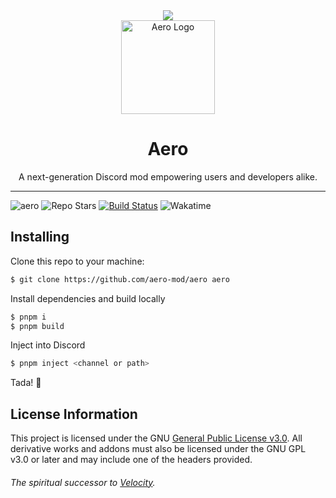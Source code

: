 <div align="center">
    <a href="https://discord.gg/5DbMYB34Fz">
        <img src="https://img.shields.io/badge/Join_the_Discord-blue?style=for-the-badge&color=%235965F2" />
    </a>
</div>

<div align="center">
    <img src="./assets/Transparent.png" width="150px" height="150px" alt="Aero Logo" />
    <h1>Aero</h1>
    A next-generation Discord mod empowering users and developers alike.
</div>

---
![aero](https://img.shields.io/badge/-aero-blue?style=flat-square&color=%236B87DE)
![Repo Stars](https://img.shields.io/github/stars/aero-mod/aero?style=flat-square&color=%236B87DE)
[![Build Status](https://img.shields.io/github/actions/workflow/status/aero-mod/aero/build.yml?style=flat-square&color=%236B87DE)](https://github.com/aero-mod/aero/releases/tag/development)
![Wakatime](https://wakatime.com/badge/user/00c7afe5-77ae-4122-9969-8fa677814618/project/4a921a8c-f97e-4fe3-9804-9b18ed5c3c4a.svg?style=flat-square)

## Installing

Clone this repo to your machine:
```bash
$ git clone https://github.com/aero-mod/aero aero
```

Install dependencies and build locally
```bash
$ pnpm i
$ pnpm build
```

Inject into Discord
```bash
$ pnpm inject <channel or path>
```

Tada! 🎉

## License Information

This project is licensed under the GNU [General Public License v3.0](https://www.gnu.org/licenses/). All derivative works and addons must also be licensed under the GNU GPL v3.0 or later and may include one of the headers provided.


###### The spiritual successor to [Velocity](https://github.com/Velocity-Discord/Velocity).
